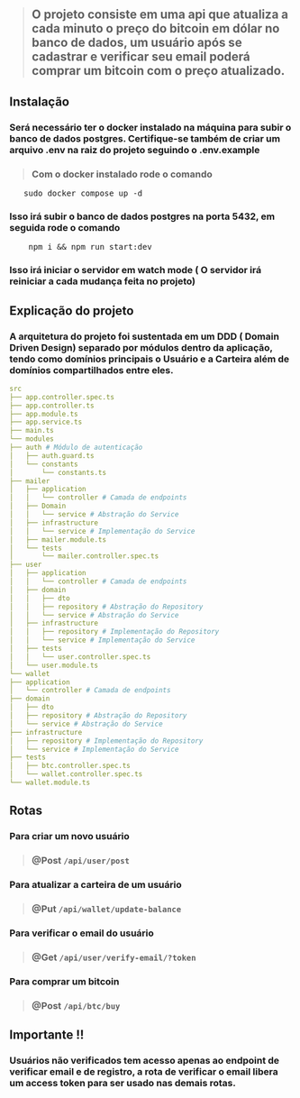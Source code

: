 <p align="center">
    <a href="https://git.io/typing-svg">    
        <img src="https://readme-typing-svg.demolab.com?font=DynaPuff&size=32&pause=1000&width=460&lines=Nestjs+crypto+buying+system" alt=""/>
    </a>
</p>

> ## O projeto consiste em uma api que atualiza a cada minuto o preço do bitcoin em dólar no banco de dados, um usuário após se cadastrar e verificar seu email poderá comprar um bitcoin com o preço atualizado.

## Instalação

### Será necessário ter o docker instalado na máquina para subir o banco de dados postgres. Certifique-se também de criar um arquivo .env na raiz do projeto seguindo o .env.example
> ### Com o docker instalado rode o comando
<pre>
   sudo docker compose up -d
</pre>

### Isso irá subir o banco de dados postgres na porta 5432, em seguida rode o comando

<pre>
    npm i && npm run start:dev
</pre>

### Isso irá iniciar o servidor em watch mode ( O servidor irá reiniciar a cada mudança feita no projeto)

## Explicação do projeto
### A arquitetura do projeto foi sustentada em um DDD ( Domain Driven Design) separado por módulos dentro da aplicação, tendo como domínios principais o Usuário e a Carteira além de domínios compartilhados entre eles. 
```yml
src
├── app.controller.spec.ts
├── app.controller.ts
├── app.module.ts
├── app.service.ts
├── main.ts
└── modules
├── auth # Módulo de autenticação
│   ├── auth.guard.ts
│   └── constants
│       └── constants.ts
├── mailer
│   ├── application
│   │   └── controller # Camada de endpoints
│   ├── Domain
│   │   └── service # Abstração do Service
│   ├── infrastructure
│   │   └── service # Implementação do Service
│   ├── mailer.module.ts
│   └── tests
│       └── mailer.controller.spec.ts
├── user
│   ├── application
│   │   └── controller # Camada de endpoints
│   ├── domain
│   │   ├── dto
│   │   ├── repository # Abstração do Repository
│   │   └── service # Abstração do Service
│   ├── infrastructure
│   │   ├── repository # Implementação do Repository
│   │   └── service # Implementação do Service
│   ├── tests
│   │   └── user.controller.spec.ts
│   └── user.module.ts
└── wallet
├── application
│   └── controller # Camada de endpoints
├── domain
│   ├── dto
│   ├── repository # Abstração do Repository 
│   └── service # Abstração do Service
├── infrastructure
│   ├── repository # Implementação do Repository
│   └── service # Implementação do Service
├── tests
│   ├── btc.controller.spec.ts
│   └── wallet.controller.spec.ts
└── wallet.module.ts

```

## Rotas

### Para criar um novo usuário
> ### @Post ```/api/user/post```

### Para atualizar a carteira de um usuário
> ### @Put ```/api/wallet/update-balance```

### Para verificar o email do usuário
> ### @Get ```/api/user/verify-email/?token```

### Para comprar um bitcoin
> ### @Post ```/api/btc/buy```

## Importante !!
### Usuários não verificados tem acesso apenas ao endpoint de verificar email e de registro, a rota de verificar o email libera um access token para ser usado nas demais rotas.